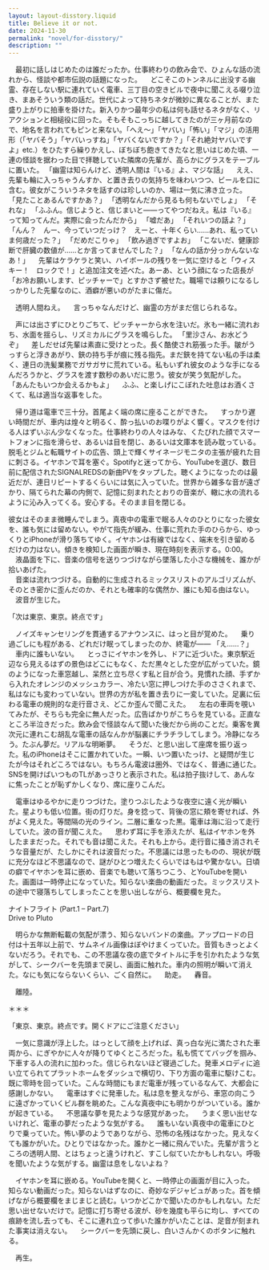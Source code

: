 ```yaml
---
layout: layout-disstory.liquid
title: Believe it or not.
date: 2024-11-30
permalink: "novel/for-disstory/"
description: ""
---
```


　最初に話しはじめたのは誰だったか。仕事終わりの飲み会で、ひょんな話の流れから、怪談や都市伝説の話題になった。
　どこそこのトンネルに出没する幽霊、存在しない駅に連れていく電車、三丁目の空きビルで夜中に聞こえる啜り泣き、まあそういう類の話だ。世代によって持ちネタが微妙に異なることが、また盛り上がりに拍車を掛けた。新入りかつ最年少の私は何も話せるネタがなく、リアクションと相槌役に回った。そもそもこっちに越してきたのが三ヶ月前なので、地名を言われてもピンと来ない。「へえ〜」「ヤバい」「怖い」「マジ」の活用形（「ヤバそう」「ヤバいっすね」「ヤバくないですか？」「それ絶対ヤバいですよ」etc.）をひたすら繰りかえし、ぼちぼち飽きてきたなと思いはじめた頃、一連の怪談を据わった目で拝聴していた隣席の先輩が、高らかにグラスをテーブルに置いた。
「幽霊は知らんけど、透明人間は『いる』よ、マジな話」
　ええ、先輩も輪に入っちゃうんすか、と置き去りの気持ちを味わいつつ、ビールを口に含む。彼女がこういうネタを話すのは珍しいのか、場は一気に沸き立った。
「見たことあるんですかあ？」
「透明なんだから見るも何もないでしょ」
「それな」
「ふふん。信じようと、信じまいと——ってやつだねえ。私は『いる』って知ってんだ。実際に会ったんだから」
「嘘だあ」
「それいつの話よ？」
「んん？　んー、今っていつだっけ？　えーと、十年くらい……あれ、私っていま何歳だった？」
「だめだこりゃ」
「飲み過ぎですよお」
「こないだ、健康診断で肝臓の数値が……とか言ってませんでした？」
「なんの話か分っかんないなあ！」
　先輩はケラケラと笑い、ハイボールの残りを一気に空けると「ウィスキー！　ロックで！」と追加注文を述べた。あーあ、という顔になった店長が「お冷お願いします、ピッチャーで」とすかさず被せた。職場では頼りになるしっかりした先輩なのに、酒癖が悪いのがたまに傷だ。

　透明人間ねえ。
　言っちゃなんだけど、幽霊の方がまだ信じられるな。

　声には出さずにひとりごちて、ピッチャーから水を注いだ。氷も一緒に流れおち、水面を揺らし、リズミカルにグラスを鳴らした。
「里沙さん、お水どうぞ」
　差しだせば先輩は素直に受けとった。長く酷使され筋張った手。皺がうっすらと浮きあがり、鋏の持ち手が痕に残る指先。まだ鋏を持てない私の手は柔く、連日の洗髪業務でガサガサに荒れている。私もいずれ彼女のような手になるんだろうかと、グラスを渡す数秒のあいだに思う。彼女が笑う気配がした。
「あんたもいつか会えるかもよ」
　ふふ、と楽しげにこぼれた吐息はお酒くさくて、私は適当な返事をした。

　帰り道は電車で三十分。首尾よく端の席に座ることができた。
　すっかり遅い時間だが、車内は煌々と明るく、酔っ払いのお喋りがよく響く。マスクを付ける人はずいぶん少なくなった。仕事終わりの人々はみな、くたびれた顔でスマートフォンに指を滑らせ、あるいは目を閉じ、あるいは文庫本を読み耽っている。脱毛とジムと転職サイトの広告、頭上で輝くサイネージモニタの主張が疲れた目に刺さる。イヤホンで耳を塞ぐ。Spotifyと迷ってから、YouTubeを選び、数日前に配信されたSIGNALREDSの新曲PVをタップした。聴くようになったのは最近だが、連日リピートするくらいには気に入っていた。世界から雑多な音が遠ざかり、隔てられた幕の内側で、記憶に刻まれたとおりの音楽が、轍に水の流れるように沁み入ってくる。安心する。そのまま目を閉じる。

<div class="meta-announce change-bg into-sea font-sansserif-jp">
<p>彼女はそのまま微睡んでしまう。真夜中の電車で眠る人々のひとりになった彼女を、誰も気には留めない。やがて指先が緩み、仕事に荒れた手のひらから、ゆっくりとiPhoneが滑り落ちてゆく。イヤホンは有線ではなく、端末を引き留めるだけの力はない。傾きを検知した画面が瞬き、現在時刻を表示する。0:00。<br>
　液晶面を下に、音楽の信号を送りつづけながら墜落した小さな機械を、誰かが拾いあげた。<br>
　音楽は流れつづける。自動的に生成されるミックスリストのアルゴリズムが、そのとき密かに歪んだのか、それとも確率的な偶然か、誰にも知る由はない。<br>
　波音が生じた。</p>
</div>

<span></span>
「次は東京、東京。終点です」

　ノイズキャンセリングを貫通するアナウンスに、はっと目が覚めた。
　乗り過ごしにも程がある、どれだけ眠ってしまったのか、終電が——
「え……？」
　車内に誰もいない。
　とっさにイヤホンを外し、ドアに近づいた。東京駅近辺なら見えるはずの景色はどこにもなく、ただ黒々とした空が広がっていた。鏡のようになった車窓越し、呆然と立ち尽くす私と目が合う。見慣れた顔、手ずから入れたオレンジのメッシュカラー、冷たい窓に押しつけた手のささくれまで、私はなにも変わっていない。世界の方が私を置き去りに一変していた。足裏に伝わる電車の規則的な走行音さえ、どこか歪んで聞こえた。
　左右の車両を覗いてみたが、そちらも完全に無人だった。広告ばかりがこちらを見ている。正直なところ半泣きだった。飲み会で怪談なんて聞いた後だから尚のことだ。乗客を異次元に連れこむ胡乱な電車の話なんかが脳裏にチラチラしてしまう。冷静になろう。たぶん夢だ。リアルな明晰夢。
　そうだ、と思い出して座席を振り返った。私のiPhoneはそこに置かれていた。一瞬、いつ置いたっけ、と疑問が生じたが今はそれどころではない。もちろん電波は圏外、ではなく、普通に通じた。SNSを開けばいつものTLがあっさりと表示された。私は拍子抜けして、あんなに焦ったことが恥ずかしくなり、席に座りこんだ。

　電車はゆるやかに走りつづけた。塗りつぶしたような夜空に遠く光が瞬いた。星よりも低い位置。街の灯りだ。身を捻って、背後の窓に頬を寄せれば、外がよく見えた。等間隔の光のライン。二層に重なった黒。電車は海に沿って走行していた。波の音が聞こえた。
　思わず耳に手を添えたが、私はイヤホンを外したままだった。それでも音は聞こえた。それも上から。走行音に掻き消されそうな音量だが、たしかにそれは波音だった。不思議には思ったものの、現状が既に充分なほど不思議なので、謎がひとつ増えたくらいではもはや驚かない。日頃の癖でイヤホンを耳に嵌め、音楽でも聴いて落ちつこう、とYouTubeを開いた。画面は一時停止になっていた。知らない楽曲の動画だった。ミックスリストの途中で寝落ちしてしまったことを思い出しながら、概要欄を見た。

<p class="meta-music-info font-sansserif-jp">ナイトフライト (Part.1 – Part.7)<br>Drive to Pluto</p>

 　明らかな無断転載の気配が漂う、知らないバンドの楽曲。アップロードの日付は十五年以上前で、サムネイル画像はぼやけまくっていた。音質もきっとよくないだろう。それでも、この不思議な夜の底でタイトルに手を引かれたような気がして、シークバーを先頭まで戻し、画面に触れた。車内の照明が瞬いて消えた。なにも気にならないくらい、ごく自然に。
　助走。
　轟音。

　離陸。

<div class="change-bg from-sea-to-sea">＊＊＊</div>

<span></span>
「東京、東京。終点です。開くドアにご注意ください」

　一気に意識が浮上した。はっとして顔を上げれば、真っ白な光に満たされた車両から、にぎやかに人々が降りてゆくところだった。私も慌ててバッグを掴み、下車する人の流れに加わった。信じられないほど寝過ごした。発車メロディに追い立てられてプラットホームをダッシュで横切り、下り方面の電車に駆けこむ。既に零時を回っていた。こんな時間にもまだ電車が残っているなんて、大都会に感謝しかない。
　電車はすぐに発車した。私は息を整えながら、車窓の向こうに遠ざかっていくビル群を眺めた。こんな真夜中にも明かりがついている。誰かが起きている。
　不思議な夢を見たような感覚があった。
　うまく思い出せないけれど、電車の夢だったような気がする。
　誰もいない真夜中の電車にひとりで乗っていた。怖い夢のようでありながら、恐怖の名残はなかった。見えなくても誰かがいた。ひとりではなかった。誰かと一緒に飛んでいた。先輩が言うところの透明人間、とはちょっと違うけれど、すこし似ていたかもしれない。呼吸を聞いたような気がする。幽霊は息をしないよね？

　イヤホンを耳に嵌める。YouTubeを開くと、一時停止の画面が目に入った。知らない動画だった。知らないはずなのに、奇妙なデジャビュがあった。首を傾げながら概要欄をまじまじと読む。いつかどこかで聞いたのかもしれない。ただ思い出せないだけで。記憶に打ち寄せる波が、砂を幾度も平らに均し、すべての痕跡を流し去っても、そこに連れ立って歩いた誰かがいたことは、足音が刻まれた事実は消えない。
　シークバーを先頭に戻し、白いさんかくのボタンに触れる。

　再生。


